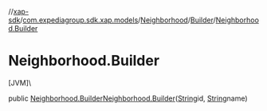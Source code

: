 //[xap-sdk](../../../../index.md)/[com.expediagroup.sdk.xap.models](../../index.md)/[Neighborhood](../index.md)/[Builder](index.md)/[Neighborhood.Builder](-neighborhood.-builder.md)

# Neighborhood.Builder

[JVM]\

public [Neighborhood.Builder](index.md)[Neighborhood.Builder](-neighborhood.-builder.md)([String](https://docs.oracle.com/javase/8/docs/api/java/lang/String.html)id, [String](https://docs.oracle.com/javase/8/docs/api/java/lang/String.html)name)
